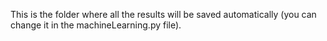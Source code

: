 This is the folder where all the results will be saved automatically (you can change it in the machineLearning.py file).
